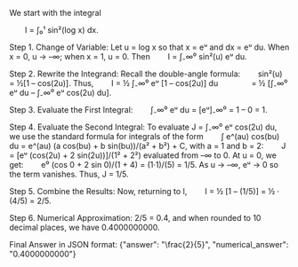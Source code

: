 We start with the integral

  I = ∫₀¹ sin²(log x) dx.

Step 1. Change of Variable:
Let u = log x so that x = eᵘ and dx = eᵘ du. When x = 0, u → –∞; when x = 1, u = 0. Then
  I = ∫₋∞⁰ sin²(u) eᵘ du.

Step 2. Rewrite the Integrand:
Recall the double-angle formula:
  sin²(u) = ½[1 – cos(2u)].
Thus,
  I = ½ ∫₋∞⁰ eᵘ [1 – cos(2u)] du
    = ½ [∫₋∞⁰ eᵘ du – ∫₋∞⁰ eᵘ cos(2u) du].

Step 3. Evaluate the First Integral:
  ∫₋∞⁰ eᵘ du = [eᵘ]₋∞⁰ = 1 – 0 = 1.

Step 4. Evaluate the Second Integral:
To evaluate J = ∫₋∞⁰ eᵘ cos(2u) du, we use the standard formula for integrals of the form
  ∫ e^(au) cos(bu) du = e^(au) (a cos(bu) + b sin(bu))/(a² + b²) + C,
with a = 1 and b = 2:
  J = [eᵘ (cos(2u) + 2 sin(2u))]/(1² + 2²) evaluated from –∞ to 0.
At u = 0, we get:
  e⁰ (cos 0 + 2 sin 0)/(1 + 4) = (1·1)/(5) = 1/5.
As u → –∞, eᵘ → 0 so the term vanishes.
Thus, J = 1/5.

Step 5. Combine the Results:
Now, returning to I,
  I = ½ [1 – (1/5)] = ½ · (4/5) = 2/5.

Step 6. Numerical Approximation:
2/5 = 0.4, and when rounded to 10 decimal places, we have 0.4000000000.

Final Answer in JSON format:
{"answer": "\\frac{2}{5}", "numerical_answer": "0.4000000000"}